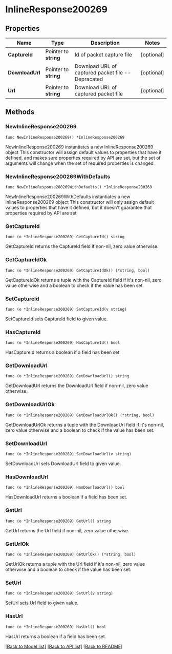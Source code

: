 # InlineResponse200269

## Properties

Name | Type | Description | Notes
------------ | ------------- | ------------- | -------------
**CaptureId** | Pointer to **string** | Id of packet capture file | [optional] 
**DownloadUrl** | Pointer to **string** | Download URL of captured packet file -- Depracated | [optional] 
**Url** | Pointer to **string** | Download URL of captured packet file | [optional] 

## Methods

### NewInlineResponse200269

`func NewInlineResponse200269() *InlineResponse200269`

NewInlineResponse200269 instantiates a new InlineResponse200269 object
This constructor will assign default values to properties that have it defined,
and makes sure properties required by API are set, but the set of arguments
will change when the set of required properties is changed

### NewInlineResponse200269WithDefaults

`func NewInlineResponse200269WithDefaults() *InlineResponse200269`

NewInlineResponse200269WithDefaults instantiates a new InlineResponse200269 object
This constructor will only assign default values to properties that have it defined,
but it doesn't guarantee that properties required by API are set

### GetCaptureId

`func (o *InlineResponse200269) GetCaptureId() string`

GetCaptureId returns the CaptureId field if non-nil, zero value otherwise.

### GetCaptureIdOk

`func (o *InlineResponse200269) GetCaptureIdOk() (*string, bool)`

GetCaptureIdOk returns a tuple with the CaptureId field if it's non-nil, zero value otherwise
and a boolean to check if the value has been set.

### SetCaptureId

`func (o *InlineResponse200269) SetCaptureId(v string)`

SetCaptureId sets CaptureId field to given value.

### HasCaptureId

`func (o *InlineResponse200269) HasCaptureId() bool`

HasCaptureId returns a boolean if a field has been set.

### GetDownloadUrl

`func (o *InlineResponse200269) GetDownloadUrl() string`

GetDownloadUrl returns the DownloadUrl field if non-nil, zero value otherwise.

### GetDownloadUrlOk

`func (o *InlineResponse200269) GetDownloadUrlOk() (*string, bool)`

GetDownloadUrlOk returns a tuple with the DownloadUrl field if it's non-nil, zero value otherwise
and a boolean to check if the value has been set.

### SetDownloadUrl

`func (o *InlineResponse200269) SetDownloadUrl(v string)`

SetDownloadUrl sets DownloadUrl field to given value.

### HasDownloadUrl

`func (o *InlineResponse200269) HasDownloadUrl() bool`

HasDownloadUrl returns a boolean if a field has been set.

### GetUrl

`func (o *InlineResponse200269) GetUrl() string`

GetUrl returns the Url field if non-nil, zero value otherwise.

### GetUrlOk

`func (o *InlineResponse200269) GetUrlOk() (*string, bool)`

GetUrlOk returns a tuple with the Url field if it's non-nil, zero value otherwise
and a boolean to check if the value has been set.

### SetUrl

`func (o *InlineResponse200269) SetUrl(v string)`

SetUrl sets Url field to given value.

### HasUrl

`func (o *InlineResponse200269) HasUrl() bool`

HasUrl returns a boolean if a field has been set.


[[Back to Model list]](../README.md#documentation-for-models) [[Back to API list]](../README.md#documentation-for-api-endpoints) [[Back to README]](../README.md)



